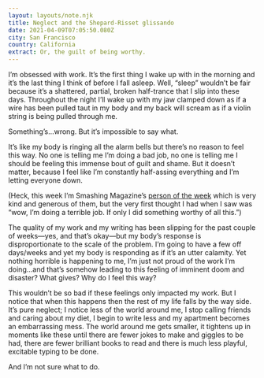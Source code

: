 ```yaml
---
layout: layouts/note.njk
title: Neglect and the Shepard-Risset glissando
date: 2021-04-09T07:05:50.080Z
city: San Francisco
country: California
extract: Or, the guilt of being worthy.
---
```


I’m obsessed with work. It’s the first thing I wake up with in the morning and it’s the last thing I think of before I fall asleep. Well, “sleep” wouldn’t be fair because it’s a shattered, partial, broken half-trance that I slip into these days. Throughout the night I’ll wake up with my jaw clamped down as if a wire has been pulled taut in my body and my back will scream as if a violin string is being pulled through me.

Something’s...wrong. But it’s impossible to say what.

It’s like my body is ringing all the alarm bells but there’s no reason to feel this way. No one is telling me I’m doing a bad job, no one is telling me I should be feeling this immense bout of guilt and shame. But it doesn’t matter, because I feel like I’m constantly half-assing everything and I’m letting everyone down.

(Heck, this week I’m Smashing Magazine’s [person of the week](https://twitter.com/smashingmag/status/1379365707025149953?s=20) which is very kind and generous of them, but the very first thought I had when I saw was “wow, I’m doing a terrible job. If only I did something worthy of all this.”)

The quality of my work and my writing has been slipping for the past couple of weeks—yes, and that’s okay—but my body’s response is disproportionate to the scale of the problem. I’m going to have a few off days/weeks and yet my body is responding as if it’s an utter calamity. Yet nothing horrible is happening to me, I’m just not proud of the work I’m doing...and that’s somehow leading to this feeling of imminent doom and disaster? What gives? Why do I feel this way?

This wouldn’t be so bad if these feelings only impacted my work. But I notice that when this happens then the rest of my life falls by the way side. It’s pure neglect; I notice less of the world around me, I stop calling friends and caring about my diet, I begin to write less and my apartment becomes an embarrassing mess. The world around me gets smaller, it tightens up in moments like these until there are fewer jokes to make and giggles to be had, there are fewer brilliant books to read and there is much less playful, excitable typing to be done.

And I’m not sure what to do.
